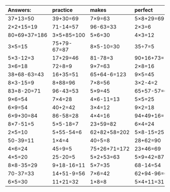 | Answers: | practice | makes | perfect | ! |
| :--- | :--- | :--- | :--- | :--- |
| 37+13=50 | 39+30=69 | 7×9=63 | 5×8+29=69 | 7×9-42=21 | 
| 2×2+15=19 | 71-14=57 | 96-63=33 | 2×3=6 | 55-43=12 | 
| 80+69+37=186 | 3×5+85=100 | 5×6=30 | 4×3=12 | 12+62=74 | 
| 3×5=15 | 75+79-67=87 | 8×5-10=30 | 35÷7=5 | 6×4+73=97 | 
| 5×3-12=3 | 17+29=46 | 81-78=3 | 90+16+73=179 | 23-23=0 | 
| 3×6=18 | 72÷8=9 | 9×7=63 | 2×8=16 | 34+47=81 | 
| 38+68-63=43 | 16+35=51 | 65+64-6=123 | 9×5=45 | 5×1=5 | 
| 8×3-15=9 | 8+88=96 | 7×8=56 | 3×2-4=2 | 3+83-37=49 | 
| 83+8-20=71 | 96-43=53 | 5×9=45 | 65+57-57=65 | 39+26+46=111 | 
| 9×6=54 | 7×4=28 | 4×6-11=13 | 5×5=25 | 2×4=8 | 
| 6×9=54 | 40+2=42 | 3×4=12 | 9×2=18 | 78+34-77=35 | 
| 6×9+30=84 | 86-58=28 | 4×4=16 | 94+49+16=159 | 48+74+15=137 | 
| 8×7-51=5 | 5×5-18=7 | 23+59=82 | 6×4=24 | 36+56=92 | 
| 2×5=10 | 5+55-54=6 | 62+82+58=202 | 5×8-15=25 | 53-42=11 | 
| 50-39=11 | 1×4=4 | 40÷5=8 | 28+62=90 | 64-49=15 | 
| 4×6=24 | 45÷9=5 | 75+26+71=172 | 23+46=69 | 28-5=23 | 
| 4×5=20 | 25-20=5 | 5×2+53=63 | 5×9+42=87 | 9×4-1=35 | 
| 8×8-35=29 | 9+18-16=11 | 5×7=35 | 68-14=54 | 73+4=77 | 
| 70-37=33 | 14+51-9=56 | 7×6=42 | 62+94-96=60 | 12÷6=2 | 
| 6×5=30 | 11+21=32 | 1×8=8 | 5×4+11=31 | 3+36=39 | 
